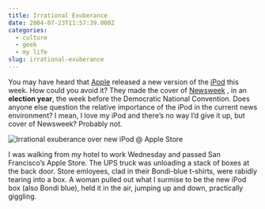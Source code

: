```yaml
---
title: Irrational Exuberance
date: 2004-07-23T11:57:39.000Z
categories:
  - culture
  - geek
  - my life
slug: irrational-exuberance
---
```

You may have heard that [Apple][1]  released a new version of the [iPod][2]  this week. How could you avoid it? They made the cover of [Newsweek][3] , in an **election year**, the week before the Democratic National Convention. Does anyone else question the relative importance of the iPod in the current news environment? I mean, I love my iPod and there’s no way I’d give it up, but cover of Newsweek? Probably not.

![Irrational exuberance over new iPod &#64; Apple Store][4]

I was walking from my hotel to work Wednesday and passed San Francisco’s Apple Store. The <span class="caps">UPS</span> truck was unloading a stack of boxes at the back door. Store emloyees, clad in their Bondi-blue t-shirts, were rabidly tearing into a box. A woman pulled out what I surmise to be the new iPod box (also Bondi blue), held it in the air, jumping up and down, practically giggling.



 [1]: http://apple.com
 [2]: http://www.apple.com/ipod/
 [3]: http://www.msnbc.msn.com/id/5457432/site/newsweek/
 [4]: http://yergler.net/blog/images/Picture(8).jpg
